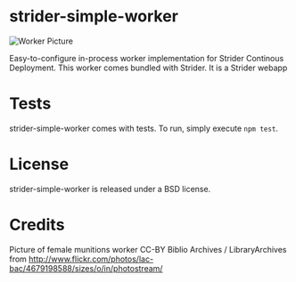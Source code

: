 strider-simple-worker
=====================

![Worker Picture](http://farm5.staticflickr.com/4021/4679198588_b96aca3f3b_o.jpg)

Easy-to-configure in-process worker implementation for Strider Continous
Deployment. This worker comes bundled with Strider. It is a Strider webapp

Tests
=====

strider-simple-worker comes with tests. To run, simply execute `npm test`.

License
=======

strider-simple-worker is released under a BSD license.

Credits
=======

Picture of female munitions worker CC-BY Biblio Archives / LibraryArchives from http://www.flickr.com/photos/lac-bac/4679198588/sizes/o/in/photostream/

